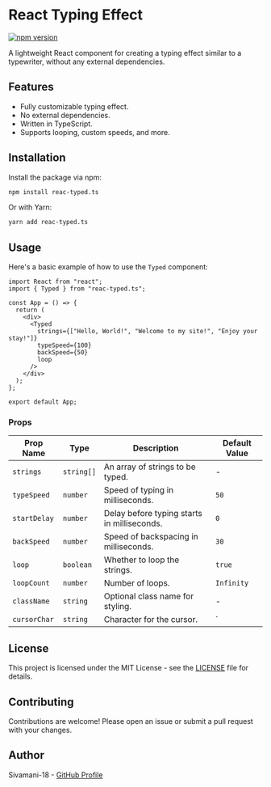 # React Typing Effect

[![npm version](https://badge.fury.io/js/reac-typed.ts.svg)](https://badge.fury.io/js/reac-typed.ts)

A lightweight React component for creating a typing effect similar to a typewriter, without any external dependencies.

## Features

- Fully customizable typing effect.
- No external dependencies.
- Written in TypeScript.
- Supports looping, custom speeds, and more.

## Installation

Install the package via npm:

```bash
npm install reac-typed.ts
```

Or with Yarn:

```bash
yarn add reac-typed.ts
```

## Usage

Here's a basic example of how to use the `Typed` component:

```tsx
import React from "react";
import { Typed } from "reac-typed.ts";

const App = () => {
  return (
    <div>
      <Typed
        strings={["Hello, World!", "Welcome to my site!", "Enjoy your stay!"]}
        typeSpeed={100}
        backSpeed={50}
        loop
      />
    </div>
  );
};

export default App;
```


### Props

| Prop Name      | Type                 | Description                                         | Default Value |
|----------------|----------------------|-----------------------------------------------------|---------------|
| `strings`      | `string[]`            | An array of strings to be typed.                    | -             |
| `typeSpeed`    | `number`              | Speed of typing in milliseconds.                    | `50`          |
| `startDelay`   | `number`              | Delay before typing starts in milliseconds.         | `0`           |
| `backSpeed`    | `number`              | Speed of backspacing in milliseconds.               | `30`          |
| `loop`         | `boolean`             | Whether to loop the strings.                        | `true`        |
| `loopCount`    | `number`              | Number of loops.                                    | `Infinity`    |
| `className`    | `string`              | Optional class name for styling.                    | -             |
| `cursorChar`   | `string`              | Character for the cursor.                           | `|`           |


## License

This project is licensed under the MIT License - see the [LICENSE](LICENSE) file for details.

## Contributing

Contributions are welcome! Please open an issue or submit a pull request with your changes.

## Author

Sivamani-18 - [GitHub Profile](https://github.com/Sivamani-18)


